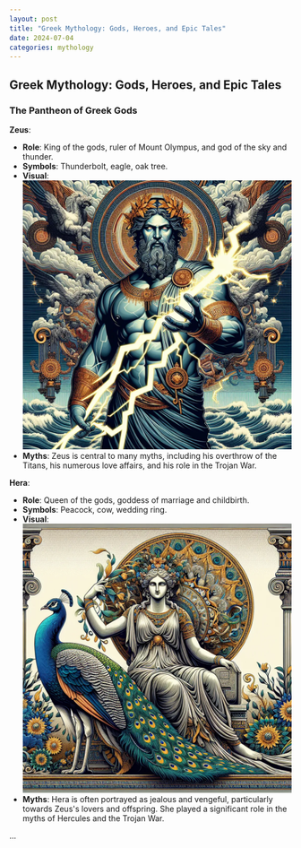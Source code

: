 ```yaml
---
layout: post
title: "Greek Mythology: Gods, Heroes, and Epic Tales"
date: 2024-07-04
categories: mythology
---
```


## Greek Mythology: Gods, Heroes, and Epic Tales

### The Pantheon of Greek Gods

**Zeus**:
- **Role**: King of the gods, ruler of Mount Olympus, and god of the sky and thunder.
- **Symbols**: Thunderbolt, eagle, oak tree.
- **Visual**: ![Zeus](assets/images/zeus.webp)
- **Myths**: Zeus is central to many myths, including his overthrow of the Titans, his numerous love affairs, and his role in the Trojan War.

**Hera**:
- **Role**: Queen of the gods, goddess of marriage and childbirth.
- **Symbols**: Peacock, cow, wedding ring.
- **Visual**: ![Hera](assets/images/hera.webp)
- **Myths**: Hera is often portrayed as jealous and vengeful, particularly towards Zeus's lovers and offspring. She played a significant role in the myths of Hercules and the Trojan War.

...